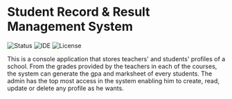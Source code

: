 # Student Record & Result Management System

![Status](https://img.shields.io/badge/Status-Complete-brightgreen)
![IDE](https://img.shields.io/badge/IDE-Code::Blocks-blue)
![License](https://img.shields.io/badge/license-MIT-orange.svg)

This is a console application that stores teachers' and students' profiles of a school. From the grades provided by the teachers in each of the courses, the system can generate the gpa and marksheet of every students. The admin has the top most access in the system enabling him to create, read, update or delete any profile as he wants. 
